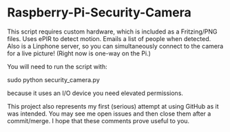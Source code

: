# Raspberry-Pi-Security-Camera
This script requires custom hardware, which is included as a Fritzing/PNG files. Uses ePIR to detect motion. Emails a list of people when detected. Also is a Linphone server, so you can simultaneously connect to the camera for a live picture! (Right now is one-way on the Pi.)

You will need to run the script with:

sudo python security_camera.py

because it uses an I/O device you need elevated permissions. 

This project also represents my first (serious) attempt at using GitHub as it was intended. You may see me open issues and then close them after a commit/merge. I hope that these comments prove useful to you.
